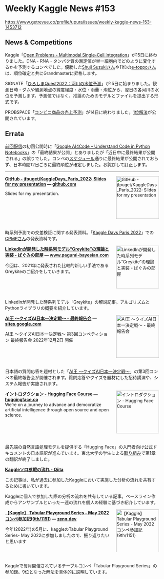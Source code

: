 # Weekly Kaggle News #153
https://www.getrevue.co/profile/upura/issues/weekly-kaggle-news-153-1453712
<h3><h2>News &amp; Competitions</h2><p>Kaggle「<a href="https://www.kaggle.com/competitions/open-problems-multimodal" target="_blank">Open Problems - Multimodal Single-Cell Integration</a>」が15日に終わりました。DNA・RNA・タンパク質の測定値が単一細胞内でどのように変化するかを予測するコンペでした。優勝した<a href="https://www.kaggle.com/shujisuzuki65" target="_blank">Shuji Suzukiさん</a>や11位の<a href="https://www.kaggle.com/masatomatsui" target="_blank">e-toppoさん</a>は、順位確定と共にGrandmasterに昇格します。</p><p>SIGNATE「<a href="https://signate.jp/competitions/908" target="_blank">ひろしまQuest2022：河川の水位予測</a>」が15日に始まりました。観測日時・ダムや観測地点の緯度経度・水位・雨量・潮位から、翌日の各河川の水位を予測します。予測値ではなく、推論のためのモデルとファイルを提出する形式です。</p><p>PROBSPACE「<a href="https://comp.probspace.com/competitions/weather_merchandising" target="_blank">コンビニ商品の売上予測</a>」が14日に終わりました。<a href="https://comp.probspace.com/competitions/weather_merchandising/discussions/uchs-Post029aff8cdef2783aedfb" target="_blank">1位解法</a>が公開されています。</p><h2><strong>Errata</strong></h2><p><a href="https://www.getrevue.co/profile/upura/issues/weekly-kaggle-news-152-1441016" target="_blank">前回配信</a>の初回公開時に「<a href="https://www.kaggle.com/competitions/AI4Code" target="_blank">Google AI4Code – Understand Code in Python Notebooks</a>」の「最終結果が公開」とありましたが「近日中に最終結果が公開される」の誤りでした。コンペの<a href="https://www.kaggle.com/competitions/AI4Code/overview/timeline?utm_campaign=Weekly%20Kaggle%20News&amp;utm_medium=email&amp;utm_source=Revue%20newsletter" target="_blank">スケジュール</a>通りに最終結果が公開されておらず、日本時間12日ごろに最終順位が確定しました。お詫びして訂正します。</p></h3>
<hr>
<p>
<img width="140" height="140" alt="GitHub - jfpuget/KaggleDays_Paris_2022: Slides for my presentation" style="float: right; margin-left: 20px; margin-bottom: 20px;" src="https://s3.amazonaws.com/revue/items/images/019/174/032/thumb/KaggleDays_Paris_2022?1668734553" />
<strong style='display: block;'><a href="https://github.com/jfpuget/KaggleDays_Paris_2022?utm_campaign=Weekly%20Kaggle%20News&amp;utm_medium=email&amp;utm_source=Revue%20newsletter">GitHub - jfpuget/KaggleDays_Paris_2022: Slides for my presentation</a> &mdash; <a href="https://github.com/jfpuget/KaggleDays_Paris_2022">github.com</a></strong>
<p>Slides for my presentation.</p>
</p>
<div style='clear: both;'></div>
<p><p>時系列予測での交差検証に関する発表資料。「<a href="https://kaggledays.com/events/kaggle-days-paris-2022/" target="_blank">Kaggle Days Paris 2022</a>」での<a href="https://www.kaggle.com/cpmpml" target="_blank">CPMPさん</a>の発表資料です。</p></p>
<p>
<img width="140" height="140" alt="LinkedInが開発した時系列モデル“Greykite”の理論と実装 - ぱぐみの部屋" style="float: right; margin-left: 20px; margin-bottom: 20px;" src="https://s3.amazonaws.com/revue/items/images/019/174/054/thumb/15284828-_E3_82_B9_E3_82_AF_E3_83_AA_E3_83_BC_E3_83_B3_E3_82_B7_E3_83_A7_E3_83_83_E3_83_88-2022-11-17-3.09.23.png?1668734754" />
<strong style='display: block;'><a href="https://www.pagumi-bayesian.com/2022/11/17/greykite/?utm_campaign=Weekly%20Kaggle%20News&amp;utm_medium=email&amp;utm_source=Revue%20newsletter">LinkedInが開発した時系列モデル“Greykite”の理論と実装 - ぱぐみの部屋</a> &mdash; <a href="https://www.pagumi-bayesian.com/2022/11/17/greykite/">www.pagumi-bayesian.com</a></strong>
<p>今回は、2021年に発表された比較的新しい手法であるGreykiteのご紹介をしていきます。</p>
</p>
<div style='clear: both;'></div>
<p><p>LinkedInが開発した時系列モデル「Greykite」の解説記事。アルゴリズムとPythonライブラリの概要を紹介しています。</p></p>
<p>
<img width="140" height="140" alt="AI王 〜クイズAI日本一決定戦〜 - 最終報告会" style="float: right; margin-left: 20px; margin-bottom: 20px;" src="https://s3.amazonaws.com/revue/items/images/019/102/490/thumb/Untitled.png?1668416171" />
<strong style='display: block;'><a href="https://sites.google.com/view/project-aio/competition3/final-presentation?utm_campaign=Weekly%20Kaggle%20News&amp;utm_medium=email&amp;utm_source=Revue%20newsletter">AI王 〜クイズAI日本一決定戦〜 - 最終報告会</a> &mdash; <a href="https://sites.google.com/view/project-aio/competition3/final-presentation">sites.google.com</a></strong>

AI王 〜クイズAI日本一決定戦〜
第3回コンペティション 最終報告会 2022年12月2日 開催
</p>
<div style='clear: both;'></div>
<p><p>日本語の質問応答を題材とした「<a href="https://sites.google.com/view/project-aio/competition3" target="_blank">AI王 〜クイズAI日本一決定戦〜</a>」の第3回コンペの最終報告会が開催されます。質問応答やクイズを題材にした招待講演や、システム報告が実施されます。</p></p>
<p>
<img width="140" height="140" alt="イントロダクション - Hugging Face Course" style="float: right; margin-left: 20px; margin-bottom: 20px;" src="https://s3.amazonaws.com/revue/items/images/019/133/338/thumb/course.png?1668563418" />
<strong style='display: block;'><a href="https://huggingface.co/course/ja/chapter1/1?utm_campaign=Weekly%20Kaggle%20News&amp;utm_medium=email&amp;utm_source=Revue%20newsletter">イントロダクション - Hugging Face Course</a> &mdash; <a href="https://huggingface.co/course/ja/chapter1/1">huggingface.co</a></strong>
We’re on a journey to advance and democratize artificial intelligence through open source and open science.
</p>
<div style='clear: both;'></div>
<p><p>最先端の自然言語処理モデルを提供する「Hugging Face」の入門者向け公式ドキュメントの日本語訳が進んでいます。東北大学の学生による<a href="https://twitter.com/NlpTohoku/status/1592748703441653763?s=20&amp;t=k2CFKpo9J_iSDpyo-dZ4SA" target="_blank">取り組み</a>で第1章の翻訳が終了しました。</p></p>
<p>
<strong style='display: block;'><a href="https://qiita.com/tt20210824/items/6edbc7afd518bafcca78?utm_campaign=Weekly%20Kaggle%20News&amp;utm_medium=email&amp;utm_source=Revue%20newsletter">Kaggleソロ参戦の流れ - Qiita</a></strong>
<p>この記事は、私が過去に参加したKaggleにおいて実施した分析の流れを共有するために書いています。</p>
</p>
<p><p>Kaggleに個人で参加した際の分析の流れを共有している記事。ベースライン作成からアンサンブルといった一連の流れを個人の経験に基づき紹介しています。</p></p>
<p>
<img width="140" height="140" alt="【Kaggle】 Tabular Playground Series - May 2022コンペ参加記(9th/1151)" style="float: right; margin-left: 20px; margin-bottom: 20px;" src="https://s3.amazonaws.com/revue/items/images/019/173/931/thumb/og-base_z4sxah.png?1668733779" />
<strong style='display: block;'><a href="https://zenn.dev/bizyu/articles/5e7dae75dcbc06?utm_campaign=Weekly%20Kaggle%20News&amp;utm_medium=email&amp;utm_source=Revue%20newsletter">【Kaggle】 Tabular Playground Series - May 2022コンペ参加記(9th/1151)</a> &mdash; <a href="https://zenn.dev/bizyu/articles/5e7dae75dcbc06">zenn.dev</a></strong>
<p>今年(2022年)の5月に、kaggleのTabular Playground Series- May 2022に参加しましたので、振り返りたいと思います</p>
</p>
<div style='clear: both;'></div>
<p><p>Kaggleで毎月開催されているテーブルコンペ「Tabular Playground Series」の参加録。9位となった解法を具体的に説明しています。</p></p>
